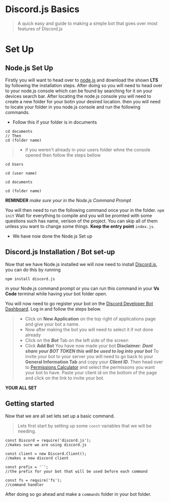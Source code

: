 # Discord.js Basics
> A quick easy and guide to making a simple bot that goes over most features of Discord.js

# Set Up

## Node.js Set Up
Firstly you will want to head over to [node.js](https://nodejs.org/en/) and download the shown **LTS** by following the installation steps.
After doing so you will need to head over to your node.js console which can be found by searching for it on your devices search bar.
After locating the node.js console you will need to create a new folder for your botin your desired location. then you will need to locate your folder in you node.js console and run the following commands.
- Follow this if your folder is in documents
```
cd documents
// Then
cd (folder name)
```
> - if you weren't already in your users folder whne the console opened then follow the steps bellow
```
cd Users 

cd (user name)

cd documents

cd (folder name)
```
**REMINDER** *make sure your in the Node.js Command Prompt*

You will then need to run the following command once your in the folder.
```npm init```
Wait for everything to compile and you will be promted with some questions such has name, verison of the project. You can skip all of them unless you want to change some things. **Keep the entry point** ```index.js```.

- We have now done the Node.js Set up

## Discord.js Installation / Bot set-up
Now that we have Node.js installed we will now need to install [Discord.js](https://discord.js.org/#/), you can do this by running
```
npm install discord.js
```
in your Node.js command prompt or you can run this command in your **Vs Code** terminal while having your bot folder open.

You will now need to go register your bot on the [Discord Developer Bot Dashboard](https://discord.com/developers/applications). Log in and follow the steps below.
> - Click on **New Application** on the top right of applications page and give your bot a name.
> - Now after making the bot you will need to select it if not done already
> - Click on the ***Bot*** Tab on the left side of the screen
> - Click **Add Bot**
> You have now made your bot
**Disclaimer**: ***Dont share your BOT TOKEN this will be used to log into your bot***
To invite your bot to your server you will need to go back to your **General Information Tab** and copy your ***Client ID***.
Then head over to [Permissions Calculator](https://discordapi.com/permissions.html) and select the permissons you want your bot to have.
Paste your client id on the bottom of the page and click on the link to invite your bot.

**YOUR ALL SET**

## Getting started
Now that we are all set lets set up a basic command.

> Lets first start by setting up some ```const``` variables that we will be needing.
```
const Discord = require('discord.js');
//makes sure we are using discord.js

const client = new Discord.Client();
//makes a new discord client

const prefix = '`';
//the prefix for your bot that will be used before each command

const fs = require('fs');
//command handler
```
After doing so go ahead and make a ```commands``` folder in your bot folder.

